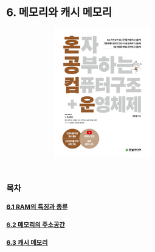 # 6. 메모리와 캐시 메모리

<p align="center">
  <img src="../images/혼공컴운.jpg" style="width: 50%; margin: 0 auto;" />
</p>

<br>

## 목차

### [6.1 RAM의 특징과 종류](./6.1%20RAM%EC%9D%98%20%ED%8A%B9%EC%A7%95%EA%B3%BC%20%EC%A2%85%EB%A5%98.md)

### [6.2 메모리의 주소공간](./6.2%20%EB%A9%94%EB%AA%A8%EB%A6%AC%EC%9D%98%20%EC%A3%BC%EC%86%8C%EA%B3%B5%EA%B0%84.md)

### [6.3 캐시 메모리](./6.3%20%EC%BA%90%EC%8B%9C%20%EB%A9%94%EB%AA%A8%EB%A6%AC.md)
